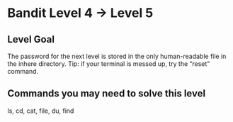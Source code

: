 # Bandit Level 4 → Level 5

## Level Goal

The password for the next level is stored in the only human-readable file in the inhere directory. Tip: if your terminal is messed up, try the “reset” command.

## Commands you may need to solve this level

ls, cd, cat, file, du, find
